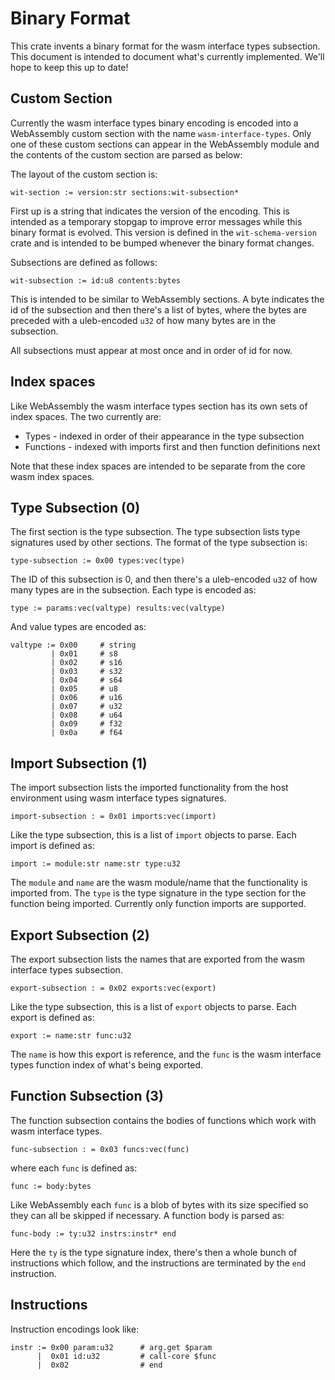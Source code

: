 # Binary Format

This crate invents a binary format for the wasm interface types subsection. This
document is intended to document what's currently implemented. We'll hope to
keep this up to date!

## Custom Section

Currently the wasm interface types binary encoding is encoded into a WebAssembly
custom section with the name `wasm-interface-types`. Only one of these custom
sections can appear in the WebAssembly module and the contents of the custom
section are parsed as below:


The layout of the custom section is:

```
wit-section := version:str sections:wit-subsection*
```

First up is a string that indicates the version of the encoding. This is
intended as a temporary stopgap to improve error messages while this binary
format is evolved. This version is defined in the `wit-schema-version` crate and
is intended to be bumped whenever the binary format changes.

Subsections are defined as follows:

```
wit-subsection := id:u8 contents:bytes
```

This is intended to be similar to WebAssembly sections. A byte indicates the id
of the subsection and then there's a list of bytes, where the bytes are preceded
with a uleb-encoded `u32` of how many bytes are in the subsection.

All subsections must appear at most once and in order of id for now.

## Index spaces

Like WebAssembly the wasm interface types section has its own sets of index
spaces. The two currently are:

* Types - indexed in order of their appearance in the type subsection
* Functions - indexed with imports first and then function definitions next

Note that these index spaces are intended to be separate from the core wasm
index spaces.

## Type Subsection (0)

The first section is the type subsection. The type subsection lists type
signatures used by other sections. The format of the type subsection is:

```
type-subsection := 0x00 types:vec(type)
```

The ID of this subsection is 0, and then there's a uleb-encoded `u32` of how
many types are in the subsection. Each type is encoded as:

```
type := params:vec(valtype) results:vec(valtype)
```

And value types are encoded as:

```
valtype := 0x00     # string
         | 0x01     # s8
         | 0x02     # s16
         | 0x03     # s32
         | 0x04     # s64
         | 0x05     # u8
         | 0x06     # u16
         | 0x07     # u32
         | 0x08     # u64
         | 0x09     # f32
         | 0x0a     # f64
```

## Import Subsection (1)

The import subsection lists the imported functionality from the host environment
using wasm interface types signatures.

```
import-subsection : = 0x01 imports:vec(import)
```

Like the type subsection, this is a list of `import` objects to parse. Each
import is defined as:

```
import := module:str name:str type:u32
```

The `module` and `name` are the wasm module/name that the functionality is
imported from. The `type` is the type signature in the type section for the
function being imported. Currently only function imports are supported.

## Export Subsection (2)

The export subsection lists the names that are exported from the wasm interface
types subsection.

```
export-subsection : = 0x02 exports:vec(export)
```

Like the type subsection, this is a list of `export` objects to parse. Each
export is defined as:

```
export := name:str func:u32
```

The `name` is how this export is reference, and the `func` is the wasm interface
types function index of what's being exported.

## Function Subsection (3)

The function subsection contains the bodies of functions which work with wasm
interface types.

```
func-subsection : = 0x03 funcs:vec(func)
```

where each `func` is defined as:

```
func := body:bytes
```

Like WebAssembly each `func` is a blob of bytes with its size specified so they
can all be skipped if necessary. A function body is parsed as:

```
func-body := ty:u32 instrs:instr* end
```

Here the `ty` is the type signature index, there's then a whole bunch of
instructions which follow, and the instructions are terminated by the `end`
instruction.

## Instructions

Instruction encodings look like:

```
instr := 0x00 param:u32      # arg.get $param
      |  0x01 id:u32         # call-core $func
      |  0x02                # end
```
